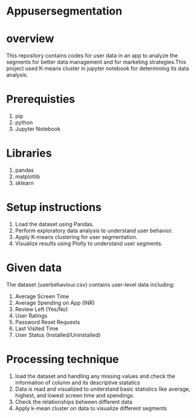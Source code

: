 # Appusersegmentation
# overview
This repository contains codes for user data in an app to analyze the segments for better data management and for marketing strategies.This project used K-means cluster in jupyter notebook for determining its data analysis.
# Prerequisties
1. pip
2. python
3. Jupyter Notebook
# Libraries
1. pandas
2. matplotlib
3. sklearn
# Setup instructions
1. Load the dataset using Pandas.
2. Perform exploratory data analysis to understand user behavior.
3. Apply K-means clustering for user segmentation.
4. Visualize results using Plotly to understand user segments.
# Given data
The dataset (userbehaviour.csv) contains user-level data including:
1. Average Screen Time
2. Average Spending on App (INR)
3. Review Left (Yes/No)
4. User Ratings
5. Password Reset Requests
6. Last Visited Time
7. User Status (Installed/Uninstalled)
# Processing technique
1. load the dataset and handling any missing values and check the information of column and its descriptive statatics
2. Data is read and visualized to understand basic statistics like average, highest, and lowest screen time and spendings.
3. Check the relationships between different data
4. Apply k-mean cluster on data to visualize different segments
